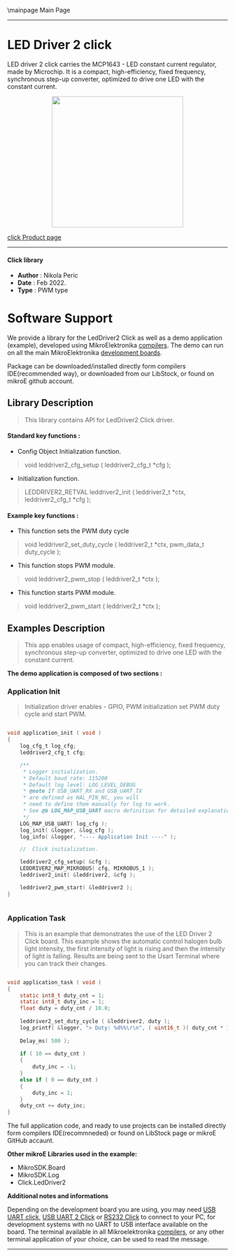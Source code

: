 \mainpage Main Page
 
---
# LED Driver 2 click

LED driver 2 click carries the MCP1643 - LED constant current regulator, made by Microchip. It is a compact, high-efficiency, 
fixed frequency, synchronous step-up converter, optimized to drive one LED with the constant current. 

<p align="center">
  <img src="https://download.mikroe.com/images/click_for_ide/leddriver2_click.png" height=300px>
</p>

[click Product page](https://www.mikroe.com/led-driver-2-click)

---


#### Click library 

- **Author**        : Nikola Peric
- **Date**          : Feb 2022.
- **Type**          : PWM type


# Software Support

We provide a library for the LedDriver2 Click 
as well as a demo application (example), developed using MikroElektronika 
[compilers](https://shop.mikroe.com/compilers). 
The demo can run on all the main MikroElektronika [development boards](https://shop.mikroe.com/development-boards).

Package can be downloaded/installed directly form compilers IDE(recommended way), or downloaded from our LibStock, or found on mikroE github account. 

## Library Description

> This library contains API for LedDriver2 Click driver.

#### Standard key functions :

- Config Object Initialization function.
> void leddriver2_cfg_setup ( leddriver2_cfg_t *cfg ); 
 
- Initialization function.
> LEDDRIVER2_RETVAL leddriver2_init ( leddriver2_t *ctx, leddriver2_cfg_t *cfg );


#### Example key functions :

- This function sets the PWM duty cycle
> void leddriver2_set_duty_cycle ( leddriver2_t *ctx, pwm_data_t duty_cycle );
 
- This function stops PWM module.
> void leddriver2_pwm_stop ( leddriver2_t *ctx );

- This function starts PWM module.
> void leddriver2_pwm_start ( leddriver2_t *ctx );

## Examples Description

> This app enables usage of compact, high-efficiency, fixed frequency,
> synchronous step-up converter, optimized to drive one LED with the constant current.

**The demo application is composed of two sections :**

### Application Init 

> Initialization driver enables - GPIO,
> PWM initialization set PWM duty cycle and start PWM.

```c

void application_init ( void )
{
    log_cfg_t log_cfg;
    leddriver2_cfg_t cfg;

    /** 
     * Logger initialization.
     * Default baud rate: 115200
     * Default log level: LOG_LEVEL_DEBUG
     * @note If USB_UART_RX and USB_UART_TX 
     * are defined as HAL_PIN_NC, you will 
     * need to define them manually for log to work. 
     * See @b LOG_MAP_USB_UART macro definition for detailed explanation.
     */
    LOG_MAP_USB_UART( log_cfg );
    log_init( &logger, &log_cfg );
    log_info( &logger, "---- Application Init ----" );

    //  Click initialization.

    leddriver2_cfg_setup( &cfg );
    LEDDRIVER2_MAP_MIKROBUS( cfg, MIKROBUS_1 );
    leddriver2_init( &leddriver2, &cfg );

    leddriver2_pwm_start( &leddriver2 );
}
  
```

### Application Task

> This is an example that demonstrates the use of the LED Driver 2 Click board.
> This example shows the automatic control halogen bulb light intensity,
> the first intensity of light is rising and then the intensity of light is falling.
> Results are being sent to the Usart Terminal where you can track their changes.

```c

void application_task ( void ) 
{
    static int8_t duty_cnt = 1;
    static int8_t duty_inc = 1;
    float duty = duty_cnt / 10.0;
    
    leddriver2_set_duty_cycle ( &leddriver2, duty );
    log_printf( &logger, "> Duty: %d%%\r\n", ( uint16_t )( duty_cnt * 10 ) );
    
    Delay_ms( 500 );
    
    if ( 10 == duty_cnt ) 
    {
        duty_inc = -1;
    }
    else if ( 0 == duty_cnt ) 
    {
        duty_inc = 1;
    }
    duty_cnt += duty_inc;
}

```

The full application code, and ready to use projects can be  installed directly form compilers IDE(recommneded) or found on LibStock page or mikroE GitHub accaunt.

**Other mikroE Libraries used in the example:** 

- MikroSDK.Board
- MikroSDK.Log
- Click.LedDriver2

**Additional notes and informations**

Depending on the development board you are using, you may need 
[USB UART click](https://shop.mikroe.com/usb-uart-click), 
[USB UART 2 Click](https://shop.mikroe.com/usb-uart-2-click) or 
[RS232 Click](https://shop.mikroe.com/rs232-click) to connect to your PC, for 
development systems with no UART to USB interface available on the board. The 
terminal available in all Mikroelektronika 
[compilers](https://shop.mikroe.com/compilers), or any other terminal application 
of your choice, can be used to read the message.



---
